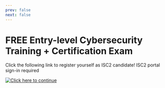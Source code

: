 ```yaml
---
prev: false
next: false
---
```

# FREE Entry-level Cybersecurity Training + Certification Exam
Click the following link to register yourself as ISC2 candidate! ISC2 portal sign-in required

[![Click here to continue](/isc2-cc.jpg)](https://my.isc2.org/s/login/?ec=302&startURL=%2Fs%2FCandidate-Application-Form%3Futm_id%3DPRTTOSIJbnE4vrD)
